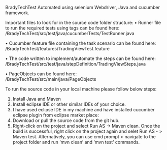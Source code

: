 BradyTechTest
Automated using selenium Webdriver, Java and cucumber framework.

Important files to look for in the source code folder structure:
•	Runner file to run the required tests using tags can be found here:
/BradyTechTest/src/test/java/cucumberTests/TestRunner.java

•	Cucumber feature file containing the task scenario can be found here:
/BradyTechTest/features/TradingViewTest.feature

•	The code written to implement/automate the steps can be found here:
/BradyTechTest/src/test/java/stepDefinition/TradingViewSteps.java

•	PageObjects can be found here:
/BradyTechTest/src/main/java/PageObjects

To run the source code in your local machine please follow below steps:
1.	Install Java and Maven
2.	Install eclipse IDE or other similar IDEs of your choice.
3.	I have used eclipse IDE in my machine and have installed cucumber eclipse plugin from eclipse market place:
4.	Download or pull the source code from the git hub.
5.	Right-click on the project and select Run AS -> Maven clean. Once the build is successful, right click on the project again and selet Run AS - > Maven test.
	Alternatively, you can use cmd prompt > navigate to the project folder and run ‘mvn clean’ and ‘mvn test’ commands.
